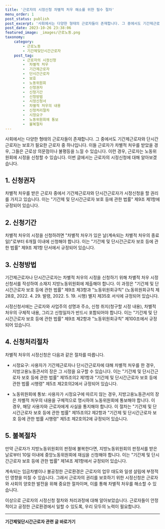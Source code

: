 ```yaml
---
title: '근로자의 시정신청 차별적 처우 해소를 위한 필수 절차'
menu_order: 1
post_status: publish
post_excerpt: '사회에서는 다양한 형태의 근로자들이 존재합니다. 그 중에서도 기간제근로자와 단시간근로자는 보호가 필요한 근로자 중 하나입니다. 이들 근로자가 차별적 처우를 받았을 경우, 그들은 근로상 의문점이나 불평등을 느낄 수 있습니다. 이런 경우, 근로자는 노동위원회에 시정을 신청할 수 있습니다. 이번 글에서는 근로자의 시정신청에 대해 알아보겠습니다.'
post_date: 2023-10-26 23:38:06
featured_image: _images/근로노동.png
taxonomy:
    category:
        - 근로노동
        - 기간제및단시간근로자
    post_tag:
        - 근로자의 시정신청
        -  차별적 처우
        -  기간제근로자
        -  단시간근로자
        -  보호
        -  노동위원회
        -  신청권자
        -  신청기간
        -  신청방법
        -  시정신청서
        -  차별적 처우의 내용
        -  신청처리절차
        -  시정요구
        -  노동위원회에 통보
        -  불복절차
---
```



사회에서는 다양한 형태의 근로자들이 존재합니다. 그 중에서도 기간제근로자와 단시간근로자는 보호가 필요한 근로자 중 하나입니다. 이들 근로자가 차별적 처우를 받았을 경우, 그들은 근로상 의문점이나 불평등을 느낄 수 있습니다. 이런 경우, 근로자는 노동위원회에 시정을 신청할 수 있습니다. 이번 글에서는 근로자의 시정신청에 대해 알아보겠습니다.

## 1. 신청권자

차별적 처우를 받은 근로자 중에서 기간제근로자와 단시간근로자가 시정신청을 할 권리를 가지고 있습니다. 이는 "기간제 및 단시간근로자 보호 등에 관한 법률" 제9조 제1항에 규정되어 있습니다. 

## 2. 신청기간

차별적 처우의 시정을 신청하려면 "차별적 처우가 있은 날(계속되는 차별적 처우의 종료일)"로부터 6개월 이내에 신청해야 합니다. 이는 "기간제 및 단시간근로자 보호 등에 관한 법률" 제9조 제1항 단서에서 규정되어 있습니다.

## 3. 신청방법

기간제근로자나 단시간근로자는 차별적 처우의 시정을 신청하기 위해 차별적 처우 시정신청서를 작성하여 소재지 지방노동위원회에 제출해야 합니다. 이 과정은 "기간제 및 단시간근로자 보호 등에 관한 법률" 제9조 제3항과 "노동위원회규칙" (노동위원회규칙 제28호, 2022. 4. 29. 발령, 2022. 5. 19. 시행) 별지 제35호 서식에 규정되어 있습니다.

시정신청서에는 근로자와 사업주의 성명과 주소, 신청 취지(청구할 시정 내용), 차별적 처우의 구체적 내용, 그리고 신청일자가 반드시 포함되어야 합니다. 이는 "기간제 및 단시간근로자 보호 등에 관한 법률" 제9조 제2항과 "노동위원회규칙" 제100조에서 규정되어 있습니다.

## 4. 신청처리절차

차별적 처우의 시정신청은 다음과 같은 절차를 따릅니다.

- 시정요구: 사용자가 기간제근로자나 단시간근로자에 대해 차별적 처우를 한 경우, 지방고용노동관서의 장은 그 시정을 요구할 수 있습니다. 이는 "기간제 및 단시간근로자 보호 등에 관한 법률" 제15조의2 제1항과 "기간제 및 단시간근로자 보호 등에 관한 법률 시행령" 제5조 제2호의2에서 규정되어 있습니다.

- 노동위원회에 통보: 사용자가 시정요구에 따르지 않는 경우, 지방고용노동관서의 장은 차별적 처우의 내용을 구체적으로 명시하여 노동위원회에 통보해야 합니다. 이 경우, 해당 사용자와 근로자에게 사실을 통지해야 합니다. 이 절차는 "기간제 및 단시간근로자 보호 등에 관한 법률" 제15조의2 제2항과 "기간제 및 단시간근로자 보호 등에 관한 법률 시행령" 제5조 제2호의2에 규정되어 있습니다.

## 5. 불복절차

만약 근로자가 지방노동위원회의 판정에 불복한다면, 지방노동위원회의 판정서를 받은 날로부터 10일 이내에 중앙노동위원회에 재심을 신청해야 합니다. 이는 "기간제 및 단시간근로자 보호 등에 관한 법률" 제14조 제1항에서 규정되어 있습니다.

계속되는 임금차별이나 불공정한 근로환경은 근로자의 업무 태도와 일생 살림에 부정적인 영향을 미칠 수 있습니다. 그래서 근로자의 권리를 보호하기 위한 시정신청은 근로자와 사회의 양호한 발전을 위해 중요한 절차이며, 이를 통해 차별적 처우를 해소할 수 있습니다.

이상으로 근로자의 시정신청 절차와 처리과정에 대해 알아보았습니다. 근로자들이 안정적이고 공정한 근로환경에서 일할 수 있도록, 우리 모두의 노력이 필요합니다.
<!-- wp:separator -->
<hr class="wp-block-separator has-alpha-channel-opacity"/>
<!-- /wp:separator -->

<!-- wp:group {"backgroundColor":"base","layout":{"type":"constrained"}} -->
<div class="wp-block-group has-base-background-color has-background"><!-- wp:paragraph {"align":"center","fontSize":"medium"} -->
<p class="has-text-align-center has-large-font-size"><strong>기간제및단시간근로자 관련 글 바로가기</strong></p>
<!-- /wp:paragraph -->


<!-- wp:latest-posts
{"categories":[{"id":10536,"count":19,"description":"","link":"https://uknowlaw.com/category/%ea%b8%b0%ea%b0%84%ec%a0%9c%eb%b0%8f%eb%8b%a8%ec%8b%9c%ea%b0%84%ea%b7%bc%eb%a1%9c%ec%9e%90/","name":"기간제및단시간근로자","slug":"기간제및단시간근로자","taxonomy":"category","parent":0,"meta":[],"_links":{"self":[{"href":"https://uknowlaw.com/wp-json/wp/v2/categories/10536"}],"collection":[{"href":"https://uknowlaw.com/wp-json/wp/v2/categories"}],"about":[{"href":"https://uknowlaw.com/wp-json/wp/v2/taxonomies/category"}],"wp:post_type":[{"href":"https://uknowlaw.com/wp-json/wp/v2/posts?categories=10536"}],"curies":[{"name":"wp","href":"https://api.w.org/{rel}","templated":true}]}}],"postsToShow":100,"excerptLength":28,"postLayout":"grid","columns":2,"featuredImageAlign":"left","featuredImageSizeSlug":"large","fontSize":18px} /--></div>
<!-- /wp:group -->
